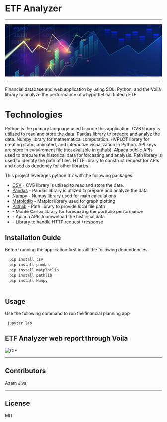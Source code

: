 # ETF Analyzer
-----------

![Finanl Planning](Challenge-image.png)

-----------

Financial database and web application by using SQL, Python, and the Voilà library to analyze the performance of a hypothetical fintech ETF



# Technologies

Python is the primary language used to code this application. CVS library is utilized to read and store the data. Pandas library to preapre and analyz the data. 
Numpy library for mathematical computation. HVPLOT library for creating static, animated, and interactive visualization in Python. API keys are store in evnviroment file (not available in github). Alpaca public APIs used to prepare the historical data for forcasting and analysis. Path library is used to identify the path of files. HTTP library to construct request for APIs and used as depdency for other libraries. 


This project leverages python 3.7 with the following packages:

* [CSV](https://docs.python.org/3/library/csv.html) - CVS library is utlized to read and store the data.
* [Pandas](https://github.com/pandas-dev/pandas) - Pandas library is utlized to prepare and analyze the data
* [Numpy](https://numpy.org/doc/stable/user/whatisnumpy.html) - Numpy library used for math calculations
* [Matplotlib](https://matplotlib.org/stable/index.html) -  Matplot library used for graph plotting
* [Pathlib](https://docs.python.org/3/library/pathlib.html) - Path library to provide local file path
* []() - Monte Carlos library for forecasting the portfolio performance 
* []() - Aplaca APIs to download the historical data 
* []() - Library to handle HTTP request / response

## Installation Guide


Before running the application first install the following dependencies.

```python
  pip install csv
  pip install pandas
  pip install matplotlib
  pip install pathlib
  pip install Numpy
  
```

## Usage

Use the following command to run the financial planning app

```git to the directory and type
 jupyter lab
```

## ETF Analyzer web report through Voila

![GIF](ETF-outcome-screencapture.png)

---

## Contributors

Azam Jiva

---

## License

MIT







